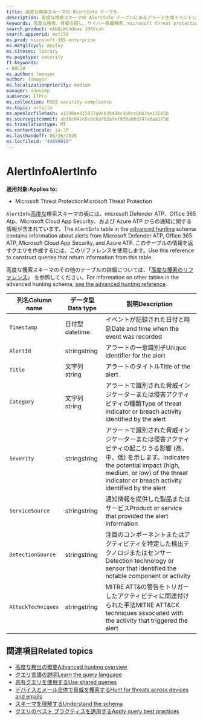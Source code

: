```yaml
---
title: 高度な検索スキーマの AlertInfo テーブル
description: 高度な検索スキーマの AlertInfo テーブルにあるアラート生成イベントについて説明します。
keywords: 高度な検索、脅威の探し、サイバー脅威検索、microsoft threat protection、microsoft 365、mtp、m365、search、query、テレメトリ、スキーマ参照、kusto、table、column、data type、description、AlertInfo、alert、severity、category、MITRE、ATT&の場合、Microsoft Defender ATP、MDATP、Office 365 ATP、Microsoft Cloud App Security、MCAS、および Azure ATP
search.product: eADQiWindows 10XVcnh
search.appverid: met150
ms.prod: microsoft-365-enterprise
ms.mktglfcycl: deploy
ms.sitesec: library
ms.pagetype: security
f1.keywords:
- NOCSH
ms.author: lomayor
author: lomayor
ms.localizationpriority: medium
manager: dansimp
audience: ITPro
ms.collection: M365-security-compliance
ms.topic: article
ms.openlocfilehash: a1290ee415073a9cb3948bc4b0cc6bb3ae13285b
ms.sourcegitcommit: ab10c042e5e9c6a7b2afef930ab0d247a6aa275d
ms.translationtype: MT
ms.contentlocale: ja-JP
ms.lasthandoff: 06/26/2020
ms.locfileid: "44899019"
---
```

# <a name="alertinfo"></a><span data-ttu-id="37f8c-104">AlertInfo</span><span class="sxs-lookup"><span data-stu-id="37f8c-104">AlertInfo</span></span>

<span data-ttu-id="37f8c-105">**適用対象:**</span><span class="sxs-lookup"><span data-stu-id="37f8c-105">**Applies to:**</span></span>
- <span data-ttu-id="37f8c-106">Microsoft Threat Protection</span><span class="sxs-lookup"><span data-stu-id="37f8c-106">Microsoft Threat Protection</span></span>



<span data-ttu-id="37f8c-107">`AlertInfo`[高度な](advanced-hunting-overview.md)検索スキーマの表には、microsoft Defender ATP、Office 365 Atp、Microsoft Cloud App Security、および Azure ATP からの通知に関する情報が含まれています。</span><span class="sxs-lookup"><span data-stu-id="37f8c-107">The `AlertInfo` table in the [advanced hunting](advanced-hunting-overview.md) schema contains information about alerts from Microsoft Defender ATP, Office 365 ATP, Microsoft Cloud App Security, and Azure ATP.</span></span> <span data-ttu-id="37f8c-108">このテーブルの情報を返すクエリを作成するには、このリファレンスを使用します。</span><span class="sxs-lookup"><span data-stu-id="37f8c-108">Use this reference to construct queries that return information from this table.</span></span>

<span data-ttu-id="37f8c-109">高度な捜索スキーマのその他のテーブルの詳細については、「[高度な捜索のリファレンス](advanced-hunting-schema-tables.md)」 を参照してください。</span><span class="sxs-lookup"><span data-stu-id="37f8c-109">For information on other tables in the advanced hunting schema, [see the advanced hunting reference](advanced-hunting-schema-tables.md).</span></span>

| <span data-ttu-id="37f8c-110">列名</span><span class="sxs-lookup"><span data-stu-id="37f8c-110">Column name</span></span> | <span data-ttu-id="37f8c-111">データ型</span><span class="sxs-lookup"><span data-stu-id="37f8c-111">Data type</span></span> | <span data-ttu-id="37f8c-112">説明</span><span class="sxs-lookup"><span data-stu-id="37f8c-112">Description</span></span> |
|-------------|-----------|-------------|
| `Timestamp` | <span data-ttu-id="37f8c-113">日付型</span><span class="sxs-lookup"><span data-stu-id="37f8c-113">datetime</span></span> | <span data-ttu-id="37f8c-114">イベントが記録された日付と時刻</span><span class="sxs-lookup"><span data-stu-id="37f8c-114">Date and time when the event was recorded</span></span> |
| `AlertId` | <span data-ttu-id="37f8c-115">string</span><span class="sxs-lookup"><span data-stu-id="37f8c-115">string</span></span> | <span data-ttu-id="37f8c-116">アラートの一意識別子</span><span class="sxs-lookup"><span data-stu-id="37f8c-116">Unique identifier for the alert</span></span> |
| `Title` | <span data-ttu-id="37f8c-117">文字列</span><span class="sxs-lookup"><span data-stu-id="37f8c-117">string</span></span> | <span data-ttu-id="37f8c-118">アラートのタイトル</span><span class="sxs-lookup"><span data-stu-id="37f8c-118">Title of the alert</span></span> |
| `Category` | <span data-ttu-id="37f8c-119">文字列</span><span class="sxs-lookup"><span data-stu-id="37f8c-119">string</span></span> | <span data-ttu-id="37f8c-120">アラートで識別された脅威インジケーターまたは侵害アクティビティの種類</span><span class="sxs-lookup"><span data-stu-id="37f8c-120">Type of threat indicator or breach activity identified by the alert</span></span> |
| `Severity` | <span data-ttu-id="37f8c-121">string</span><span class="sxs-lookup"><span data-stu-id="37f8c-121">string</span></span> | <span data-ttu-id="37f8c-122">アラートで識別された脅威インジケーターまたは侵害アクティビティの起こりうる影響 (高、中、低) を示します。</span><span class="sxs-lookup"><span data-stu-id="37f8c-122">Indicates the potential impact (high, medium, or low) of the threat indicator or breach activity identified by the alert</span></span> |
| `ServiceSource` | <span data-ttu-id="37f8c-123">string</span><span class="sxs-lookup"><span data-stu-id="37f8c-123">string</span></span> | <span data-ttu-id="37f8c-124">通知情報を提供した製品またはサービス</span><span class="sxs-lookup"><span data-stu-id="37f8c-124">Product or service that provided the alert information</span></span> |
| `DetectionSource` | <span data-ttu-id="37f8c-125">string</span><span class="sxs-lookup"><span data-stu-id="37f8c-125">string</span></span> | <span data-ttu-id="37f8c-126">注目のコンポーネントまたはアクティビティを特定した検出テクノロジまたはセンサー</span><span class="sxs-lookup"><span data-stu-id="37f8c-126">Detection technology or sensor that identified the notable component or activity</span></span> |
| `AttackTechniques` | <span data-ttu-id="37f8c-127">string</span><span class="sxs-lookup"><span data-stu-id="37f8c-127">string</span></span> | <span data-ttu-id="37f8c-128">MITRE ATT&の警告をトリガーしたアクティビティに関連付けられた手法</span><span class="sxs-lookup"><span data-stu-id="37f8c-128">MITRE ATT&CK techniques associated with the activity that triggered the alert</span></span> |

## <a name="related-topics"></a><span data-ttu-id="37f8c-129">関連項目</span><span class="sxs-lookup"><span data-stu-id="37f8c-129">Related topics</span></span>
- [<span data-ttu-id="37f8c-130">高度な検出の概要</span><span class="sxs-lookup"><span data-stu-id="37f8c-130">Advanced hunting overview</span></span>](advanced-hunting-overview.md)
- [<span data-ttu-id="37f8c-131">クエリ言語の説明</span><span class="sxs-lookup"><span data-stu-id="37f8c-131">Learn the query language</span></span>](advanced-hunting-query-language.md)
- [<span data-ttu-id="37f8c-132">共有クエリを使用する</span><span class="sxs-lookup"><span data-stu-id="37f8c-132">Use shared queries</span></span>](advanced-hunting-shared-queries.md)
- [<span data-ttu-id="37f8c-133">デバイスとメール全体で脅威を捜索する</span><span class="sxs-lookup"><span data-stu-id="37f8c-133">Hunt for threats across devices and emails</span></span>](advanced-hunting-query-emails-devices.md)
- [<span data-ttu-id="37f8c-134">スキーマを理解する</span><span class="sxs-lookup"><span data-stu-id="37f8c-134">Understand the schema</span></span>](advanced-hunting-schema-tables.md)
- [<span data-ttu-id="37f8c-135">クエリのベスト プラクティスを適用する</span><span class="sxs-lookup"><span data-stu-id="37f8c-135">Apply query best practices</span></span>](advanced-hunting-best-practices.md)
